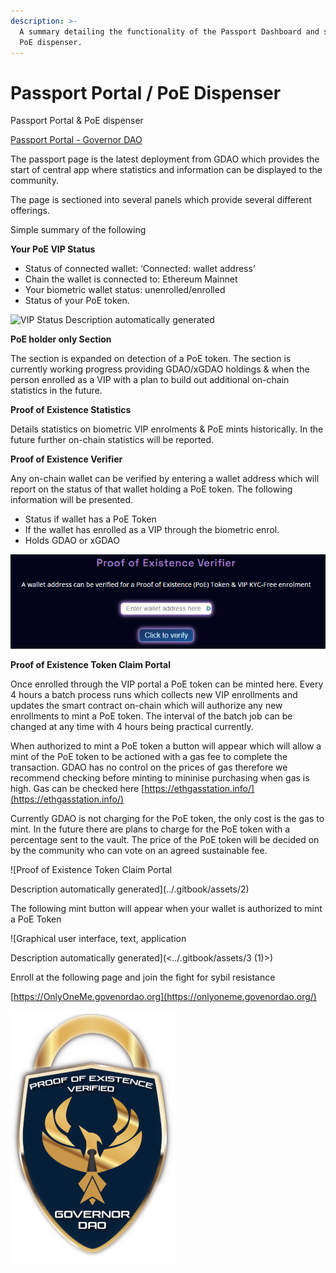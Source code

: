 ```yaml
---
description: >-
  A summary detailing the functionality of the Passport Dashboard and self serve
  PoE dispenser.
---
```


# Passport Portal / PoE Dispenser

Passport Portal & PoE dispenser

[Passport Portal - Governor DAO](https://passport.governordao.org/)

The passport page is the latest deployment from GDAO which provides the start of central app where statistics and information can be displayed to the community.

The page is sectioned into several panels which provide several different offerings.

Simple summary of the following

**Your PoE VIP Status**

* Status of connected wallet: ‘Connected: wallet address’
* Chain the wallet is connected to: Ethereum Mainnet
* Your biometric wallet status: unenrolled/enrolled
* Status of your PoE token.

![VIP Status
Description automatically generated](<../.gitbook/assets/0 (2) (1)>)

**PoE holder only Section**

The section is expanded on detection of a PoE token. The section is currently working progress providing GDAO/xGDAO holdings & when the person enrolled as a VIP with a plan to build out additional on-chain statistics in the future.

**Proof of Existence Statistics**

Details statistics on biometric VIP enrolments & PoE mints historically. In the future further on-chain statistics will be reported.

**Proof of Existence Verifier**

Any on-chain wallet can be verified by entering a wallet address which will report on the status of that wallet holding a PoE token. The following information will be presented.

* Status if wallet has a PoE Token
* If the wallet has enrolled as a VIP through the biometric enrol.
* Holds GDAO or xGDAO

![Proof of Existence Verifier](<../.gitbook/assets/1 (1) (1)>)

**Proof of Existence Token Claim Portal**

Once enrolled through the VIP portal a PoE token can be minted here. Every 4 hours a batch process runs which collects new VIP enrollments and updates the smart contract on-chain which will authorize any new enrollments to mint a PoE token. The interval of the batch job can be changed at any time with 4 hours being practical currently.

When authorized to mint a PoE token a button will appear which will allow a mint of the PoE token to be actioned with a gas fee to complete the transaction. GDAO has no control on the prices of gas therefore we recommend checking before minting to mininise purchasing when gas is high. Gas can be checked here [https://ethgasstation.info/](https://ethgasstation.info/)

Currently GDAO is not charging for the PoE token, the only cost is the gas to mint. In the future there are plans to charge for the PoE token with a percentage sent to the vault. The price of the PoE token will be decided on by the community who can vote on an agreed sustainable fee.

![Proof of Existence Token Claim Portal

Description automatically generated](../.gitbook/assets/2)

The following mint button will appear when your wallet is authorized to mint a PoE Token

![Graphical user interface, text, application

Description automatically generated](<../.gitbook/assets/3 (1)>)

Enroll at the following page and join the fight for sybil resistance

[https://OnlyOneMe.govenordao.org](https://onlyoneme.govenordao.org/)

![](<../.gitbook/assets/4 (1)>)
